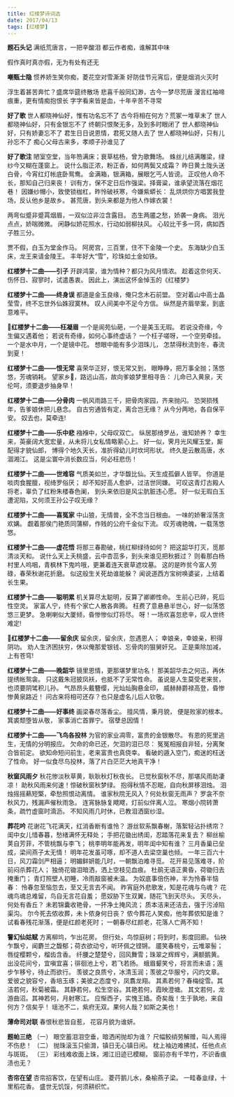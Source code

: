 ```yaml
---
title: 红楼梦诗词选
date: 2017/04/13
tags: [红楼梦]
---
```

**题石头记**
满纸荒唐言，一把辛酸泪
都云作者痴，谁解其中味

假作真时真亦假，无为有处有还无

**嘲甄士隐**
惯养娇生笑你痴，菱花空对雪澌澌
好防佳节元宵后，便是烟消火灭时
<!-- more -->
浮生着甚苦奔忙？盛席华筵终散场
悲喜千般同幻渺，古今一梦尽荒唐
漫言红袖啼痕重，更有情痴抱恨长
字字看来皆是血，十年辛苦不寻常

**好了歌**
世人都晓神仙好，惟有功名忘不了
古今将相在何方？荒冢一堆草末了
世人都晓神仙好，只有金银忘不了
终朝只恨聚无多，及到多时眼闭了
世人都晓神仙好，只有娇妻忘不了
君生日日说恩情，君死又随人去了
世人都晓神仙好，只有儿孙忘不了
痴心父母古来多，孝顺子孙谁见了

**好了歌注**
陋室空堂，当年笏满床；衰草枯杨，曾为歌舞场。
蛛丝儿结满雕梁，绿纱今又糊在蓬窗上。
说什么脂正浓，粉正香，如何两鬓又成霜？
昨日黄土陇头送白骨，今宵红灯帐底卧鸳鸯。
金满箱，银满箱，展眼乞丐人皆谤。
正叹他人命不长，那知自己归来丧！
训有方，保不定日后作强梁。择膏粱，谁承望流落在烟花巷！
因嫌纱帽小，致使锁枷杠，昨怜破袄寒，今嫌紫蟒长：
乱烘烘你方唱罢我登场，反认他乡是故乡。
甚荒唐，到头来都是为他人作嫁衣裳！

两弯似蹙非蹙罥烟眉，一双似泣非泣含露目。
态生两靥之愁，娇袭一身病。
泪光点点，娇喘微微。
闲静似娇花照水，行动如弱柳扶风。
心较比干多一窍，病如西子胜三分。

贾不假，白玉为堂金作马。
阿房宫，三百里，住不下金陵一个史。
东海缺少白玉床，龙王来请金陵王。
丰年好大“雪”，珍珠如土金如铁。

**红楼梦十二曲——引子**
开辟鸿蒙，谁为情种？都只为风月情浓。
趁着这奈何天、伤怀日、寂寥时，试遣愚衷。
因此上，演出这怀金悼玉的《红楼梦》

**红楼梦十二曲——终身误**
都道是金玉良缘，俺只念木石前盟。
空对着山中高士晶莹雪，终不忘世外仙姝寂寞林。
叹人间美中不足今方信。
纵然是齐眉举案，到底意难平。

**红楼梦十二曲——枉凝眉**
一个是阆苑仙葩，一个是美玉无瑕。
若说没奇缘，今生偏又遇着他；
若说有奇缘，如何心事终虚话？
一个枉子嗟呀，一个空劳牵挂。
一个是水中月，一个是镜中花。
想眼中能有多少泪珠儿，
怎禁得秋流到冬，春流到夏！

**红楼梦十二曲——恨无常**
喜荣华正好，恨无常又到，
眼睁睁，把万事全抛；荡悠悠，芳魂销耗。
望家乡，路远山高，故向爹娘梦里相寻告：
儿命已入黄泉，天伦呵，须要退步抽身早！

**红楼梦十二曲——分骨肉**
一帆风雨路三千，把骨肉家园，齐来抛闪。
恐哭损残年，告爹娘休把儿悬念。
自古穷通皆有定，离合岂无缘？
从今分两地，各自保平安。
奴去也，莫牵连!

**红楼梦十二曲——乐中悲**
襁褓中，父母叹双亡。
纵居那绮罗丛，谁知娇养？
幸生来，英豪阔大宽宏量，从未将儿女私情略萦心上。
好一似，霁月光风耀玉堂，厮配得才貌仙郎，
博得个地久天长，准折得幼儿时坎坷形状。
终久是云散高唐，水涸湘江。
这是尘寰中消长数应当，何必枉悲伤！

**红楼梦十二曲——世难容**
气质美如兰，才华馥比仙。天生成孤僻人皆罕。
你道是啖肉食腥膻，视绮罗俗厌；
却不知好高人愈妒，过洁世同嫌。
可叹这青灯古殿人将老，辜负了红粉朱楼春色阑，
到头来依旧是风尘肮脏违心愿。
好一似无瑕白玉遭泥陷，又何须王孙公子叹无缘？

**红楼梦十二曲——喜冤家**
中山狼，无情兽，全不念当日根由。
一味的娇奢淫荡贪欢媾。
觑着那侯门艳质同蒲柳，作贱的公府千金似下流。
叹芳魂艳魄，一载荡悠悠。

**红楼梦十二曲——虚花悟**
将那三春勘破，桃红柳绿待如何？
把这韶华打灭，觅那清淡天和。
说什么天上夭桃盛，云中杏蕊多，到头来谁见把秋捱过？
则看那白杨村里人呜咽，青枫林下鬼吟哦，更兼着连天衰草遮坟墓。
这的是昨贫今富人劳碌，春荣秋谢花折磨。
似这般生关死劫谁能躲？
闻说道西方宝树唤婆娑，上结着长生果。

**红楼梦十二曲——聪明累**
机关算尽太聪明，反算了卿卿性命。
生前心已碎，死后性空灵。
家富人宁，终有个家亡人散各奔腾。
枉费了意悬悬半世心，好一似荡悠悠三更梦。
急喇喇似大厦倾，昏惨惨似灯将尽。
呀！一场欢喜忽悲辛，叹人世终难定!

**红楼梦十二曲——留余庆**
留余庆，留余庆，忽遇恩人；
幸娘亲，幸娘亲，积得阴功。
劝人生济困扶穷，休以俺那爱银钱、忘骨肉的狠舅奸兄。
正是乘除加减，上有苍穹!

**红楼梦十二曲——晚韶华**
镜里恩情，更那堪梦里功名！
那美韶华去之何迅，再休提绣帐鸳衾。
只这戴朱冠披凤袄，也抵不了无常性命。
虽说是人生莫受老来贫，也须要阴骘积儿孙。
气昂昂头戴簪缨，光灿灿胸悬金印，
威赫赫爵禄高登，昏惨惨黄泉路近！
问古来将相可还存？也只是虚名儿后人钦敬。

**红楼梦十二曲——好事终**
画梁春尽落香尘。
擅风情，秉月貌，
便是败家的根本。
箕裘颓堕皆从敬，
家事消亡首罪宁。
宿孽总因情！

**红楼梦十二曲——飞鸟各投林**
为官的家业凋零，富贵的金银散尽。
有恩的死里逃生，无情的分明报应。
欠命的命已还，欠泪的泪已尽：
冤冤相报自非轻，分离聚合皆前定。
欲知命短问前生，老来富贵也真侥幸。
看破的遁入空门，痴迷的枉送了性命。
好一似食尽鸟投林，落了片白茫茫大地真干净！

**秋窗风雨夕**
秋花惨淡秋草黄，耿耿秋灯秋夜长。
已觉秋窗秋不尽，那堪风雨助凄凉！
助秋风雨来何速！惊破秋窗秋梦绿。
抱得秋情不忍眠，自向秋屏移泪烛。
泪烛摇摇爇短檠，牵愁照恨动离情。
谁家秋院无风入？何处秋窗无雨声？
罗衾不奈秋风力，残漏声催秋雨急。
连宵脉脉复飕飕，灯前似伴离人泣。
寒烟小院转萧条，疏竹虚窗时滴沥。
不知风雨几时休，已教泪洒窗纱湿。

**葬花吟**
花谢花飞花满天，红消香断有谁怜？
游丝软系飘春榭，落絮轻沾扑绣帘？
闺中女儿惜春暮，愁绪满怀无释处；
手把花锄出绣闺，忍踏落花来复去？
柳丝榆荚自芳菲，不管桃飘与李飞；
桃李明年能再发，明年闺中知有谁？
三月香巢已垒成，梁间燕子太无情！
明年花发虽可啄，却不道人去梁空巢也倾。
一年三百六十日，风刀霜剑严相逼；
明媚鲜妍能几时，一朝飘泊难寻觅。
花开易见落难寻，阶前闷杀葬花人；
独倚花锄泪暗洒，洒上空枝见血痕。
杜鹃无语正黄昏，荷锄归去掩重门；
青灯照壁人初睡，冷雨敲窗被未温。
为奴底事倍伤神，半为怜春半恼春：
怜春忽至恼忽去，至又无言去不闻。
昨宵庭外悲歌发，知是花魂与鸟魂？
花魂鸟魂总难留，鸟自无言花自羞；
愿奴胁下生双翼，随花飞到天尽头。
天尽头，何处有香丘？
未若锦囊收艳骨，一抔净土掩风流；
质本洁来还洁去，强于污淖陷渠沟。
尔今死去侬收葬，未卜侬身何日丧？
侬今葬花人笑痴，他年葬侬知是谁？
试看春残花渐落，便是红颜老死时；
一朝春尽红颜老，花落人亡两不知！

**警幻仙姑赋**
方离柳坞，乍出花房。
但行处，鸟惊庭树；将到时，影度回廊。
仙袂乍飘兮，闻麝兰之馥郁；荷衣欲动兮，听环佩之铿锵。
靥笑春桃兮，云堆翠髻；唇绽樱颗兮，榴齿含香。
纤腰之楚楚兮，回风舞雪；珠翠之辉辉兮，满额鹅黄。
出没花间兮，宜嗔宜喜；徘徊池上兮，若飞若扬。
蛾眉颦笑兮，将言而未语；莲步乍移兮，待止而欲行。
羡彼之良质兮，冰清玉润；羡彼之华服兮，闪灼文章。
爱彼之貌容兮，香培玉琢；美彼之态度兮，凤翥龙翔。
其素若何？春梅绽雪。其洁若何，秋菊被霜。
其静若何，松生空谷。其艳若何，霞映澄塘。
其文若何，龙游曲沼。其神若何，月射寒江。
应惭西子，实愧王嫱。奇矣哉！生于孰地，来自何方？信矣乎！
瑶池不二，紫府无双。果何人哉？如斯之美也！

**薄命司对联**
春恨秋悲皆自惹，
花容月貌为谁妍。

**题帕三绝**
（一）
眼空蓄泪泪空垂，暗洒闲抛却为谁？
尺幅鲛绡劳解赠，叫人焉得不伤悲！
（二）
抛珠滚玉只偷潸，镇日无心镇日闲。
枕上袖边难拂拭，任他点点与斑斑。
（三）
彩线难收面上珠，湘江旧迹已模糊，
窗前亦有千竿竹，不识香痕渍也无？

**杏帘在望**
杏帘招客饮，在望有山庄。
菱荇鹅儿水，桑榆燕子梁。
一畦春韭绿，十里稻花香。
盛世无饥馁，何须耕织忙。